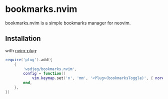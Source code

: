 # bookmarks.nvim

bookmarks.nvim is a simple bookmarks manager for neovim.

## Installation

with [nvim-plug](https://github.com/wsdjeg/nvim-plug):

```lua
require('plug').add({
    {
        'wsdjeg/bookmarks.nvim',
        config = function()
            vim.keymap.set('n', 'mm', '<Plug>(bookmarksToggle)', { noremap = false })
        end,
    },
})
```
